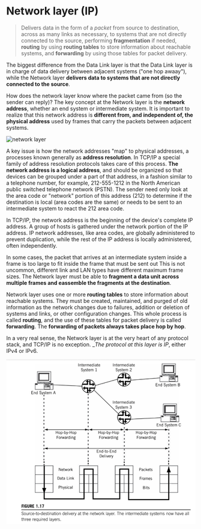 # Network layer (IP)

> Delivers data in the form of a _packet_ from source to destination, across as many links as necessary, to systems that are not directly connected to the source, performing __fragmentation__ if needed, __routing__ by using __routing tables__ to store information about reachable systems, and __forwarding__ by using those tables for packet delivery.

The biggest difference from the Data Link layer is that the Data Link layer is in charge of data delivery between adjacent systems ("one hop awaay"), while the Network layer __delivers data to systems that are not directly connected to the source__.

How does the network layer know where the packet came from (so the sender can reply)? The key concept at the Network layer is the __network address__, whether an end system or intermediate system. It is important to realize that this network address is __different from, and independent of, the physical address__ used by frames that carry the packets between adjacent systems.

![network layer](./iamges/network.png)

A key issue is how the network addresses "map" to physical addresses, a processes known generally as __address resolution__. In TCP/IP a special family of address resolution protocols takes care of this process. __The network address is a logical address__, and should be organized so that devices can be grouped under a part of that address, in a fashion similar to a telephone number, for example, 212-555-1212 in the North American public switched telephone network (PSTN). The sender need only look at the area code or "network" portion of this address (212) to determine if the destination is local (area codes are the same) or needs to be sent to an intermediate system to react the 212 area code.

In TCP/IP, the network address is the beginning of the device's complete IP address. A group of hosts is gathered under the network portion of the IP address. IP network addresses, like area codes, are globally administered to prevent duplication, while the rest of the IP address is locally administered, often independently.

In some cases, the packet that arrives at an intermediate system inside a frame is too large to fit inside the frame that must be sent out This is not uncommon, different link and LAN types have different maximum frame sizes. The Network layer must be able to __fragment a data unit across multiple frames and eassemble the fragments at the destination__.

Network layer uses one or more __routing tables__ to store information about reachable systems. They must be created, maintained, and purged of old information as the network changes due to failures, addition or deletion of systems and links, or other configuration changes. This whole process is called __routing__, and the use of these tables for packet delivery is called __forwarding__. The __forwarding of packets always takes place hop by hop__.

In a very real sense, the Network layer is at the very heart of any protocol stack, and TCP/IP is no exception. __The protocol at this layer is _IP__, either IPv4 or IPv6.

![network layer](./images/network-layer.png)
